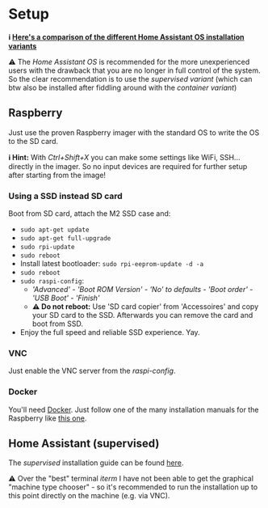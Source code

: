 # Setup

**ℹ️  [Here's a comparison of the different Home Assistant OS installation variants](https://www.home-assistant.io/installation/#compare-installation-methods)**

⚠️ The _Home Assistant OS_ is recommended for the more unexperienced users with the drawback that you are no longer in full control of the system.
So the clear recommendation is to use the _supervised variant_ (which can btw also be installed after fiddling around with the _container variant_) 

## Raspberry
Just use the proven Raspberry imager with the standard OS to write the OS to the SD card.

**ℹ️ Hint:** With _Ctrl+Shift+X_ you can make some settings like WiFi, SSH... directly in the imager. So no input devices are required for further setup after starting from the image!

### Using a SSD instead SD card
Boot from SD card, attach the M2 SSD case and:

- `sudo apt-get update`
- `sudo apt-get full-upgrade`
- `sudo rpi-update`
- `sudo reboot`
-  Install latest bootloader: `sudo rpi-eeprom-update -d -a`
- `sudo reboot`
- `sudo raspi-config`:
    - _'Advanced' - 'Boot ROM Version' - 'No' to defaults - 'Boot order' - 'USB Boot' - 'Finish'_
    - **⚠️ Do not reboot:** Use 'SD card copier' from 'Accessoires' and copy your SD card to the SSD. Afterwards you can remove the card and boot from SSD.
- Enjoy the full speed and reliable SSD experience. Yay.

### VNC
Just enable the VNC server from the _raspi-config_.

### Docker
You'll need [Docker](https://www.docker.com/). Just follow one of the many installation manuals for the Raspberry like [this one](https://phoenixnap.com/kb/docker-on-raspberry-pi).

## Home Assistant (supervised)
The _supervised_ installation guide can be found [here](https://github.com/home-assistant/supervised-installer).

⚠️ Over the "best" terminal _iterm_ I have not been able to get the graphical "machine type chooser" - so it's recommended to run the installation up to this point directly on the machine (e.g. via VNC). 